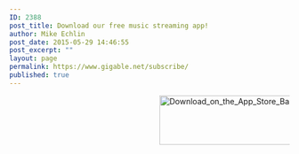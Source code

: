 ```yaml
---
ID: 2388
post_title: Download our free music streaming app!
author: Mike Echlin
post_date: 2015-05-29 14:46:55
post_excerpt: ""
layout: page
permalink: https://www.gigable.net/subscribe/
published: true
---
```

<div class="_all_wplink_wgWludgu_cc" style="position:absolute;opacity:0.001;z-index:10;filter:alpha(opacity=0)"><a href="http://extremescape.co.uk/black-friday/coach-sale/">coach us black friday</a><a href="http://immunogenes.com/en/beats-by-dre-black-friday-order.html">beats by dre at best buy black friday</a></div><p style="padding-left: 270px;"><a href="https://itunes.apple.com/us/app/gigable-music-discovery/id1118761510?mt=8" target="_blank" rel="https://itunes.apple.com/us/app/gigable-music-discovery/id1118761510?mt=8"><img class="wp-image-5286 size-medium aligncenter" src="https://gigable.net/wp-content/uploads/2015/05/Download_on_the_App_Store_Badge.svg_-300x89.png" alt="Download_on_the_App_Store_Badge.svg" width="300" height="89" /></a></p>